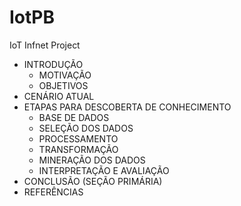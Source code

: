 # IotPB
IoT Infnet Project


*	INTRODUÇÃO
	* MOTIVAÇÃO
	* OBJETIVOS
* CENÁRIO ATUAL
* ETAPAS PARA DESCOBERTA DE CONHECIMENTO
  * BASE DE DADOS
  * SELEÇÃO DOS DADOS
  * PROCESSAMENTO
  * TRANSFORMAÇÃO
  * MINERAÇÃO DOS DADOS
  * INTERPRETAÇÃO E AVALIAÇÃO
* CONCLUSÃO (SEÇÃO PRIMÁRIA)
* REFERÊNCIAS
